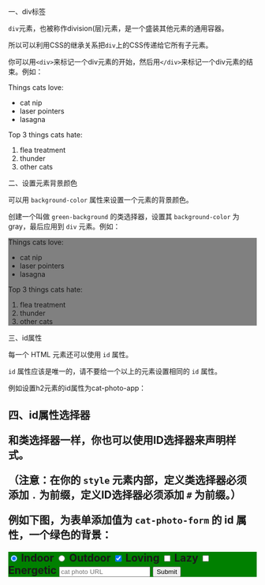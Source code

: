 一、div标签

`div`元素，也被称作division(层)元素，是一个盛装其他元素的通用容器。

所以可以利用CSS的继承关系把`div`上的CSS传递给它所有子元素。

你可以用`<div>`来标记一个div元素的开始，然后用`</div>`来标记一个div元素的结束。例如：

<div>
<p>Things cats love:</p>
<ul>
  <li>cat nip</li>
  <li>laser pointers</li>
  <li>lasagna</li>
</ul>
<p>Top 3 things cats hate:</p>
<ol>
  <li>flea treatment</li>
  <li>thunder</li>
  <li>other cats</li>
</ol>
</div>

二、设置元素背景颜色

可以用 `background-color` 属性来设置一个元素的背景颜色。

创建一个叫做 `green-background` 的类选择器，设置其 `background-color` 为 gray，最后应用到 `div` 元素。例如：

<style>
  .gray-background{
    background-color:gray;
  }
</style>

<div class=" gray-background">
  <p>Things cats love:</p>
  <ul>
    <li>cat nip</li>
    <li>laser pointers</li>
    <li>lasagna</li>
  </ul>
  <p>Top 3 things cats hate:</p>
  <ol>
    <li>flea treatment</li>
    <li>thunder</li>
    <li>other cats</li>
  </ol>
</div>

三、id属性

每一个 HTML 元素还可以使用 `id` 属性。

`id` 属性应该是唯一的，请不要给一个以上的元素设置相同的 `id` 属性。

例如设置h2元素的id属性为cat-photo-app：

<h2 id="cat-photo-app">

四、id属性选择器

和类选择器一样，你也可以使用ID选择器来声明样式。

（注意：在你的 `style` 元素内部，定义类选择器必须添加 `.` 为前缀，定义ID选择器必须添加 `#` 为前缀。）

例如下图，为表单添加值为 `cat-photo-form` 的 id 属性，一个绿色的背景：

<style>
      #cat-photo-form{
    background-color:green;
  }
</style>

<form action="/submit-cat-photo" id="cat-photo-form">
  <label><input type="radio" name="indoor-outdoor" checked> Indoor</label>
  <label><input type="radio" name="indoor-outdoor"> Outdoor</label>
  <label><input type="checkbox" name="personality" checked> Loving</label>
  <label><input type="checkbox" name="personality"> Lazy</label>
  <label><input type="checkbox" name="personality"> Energetic</label>
  <input type="text" placeholder="cat photo URL" required>
  <button type="submit">Submit</button>
</form>

